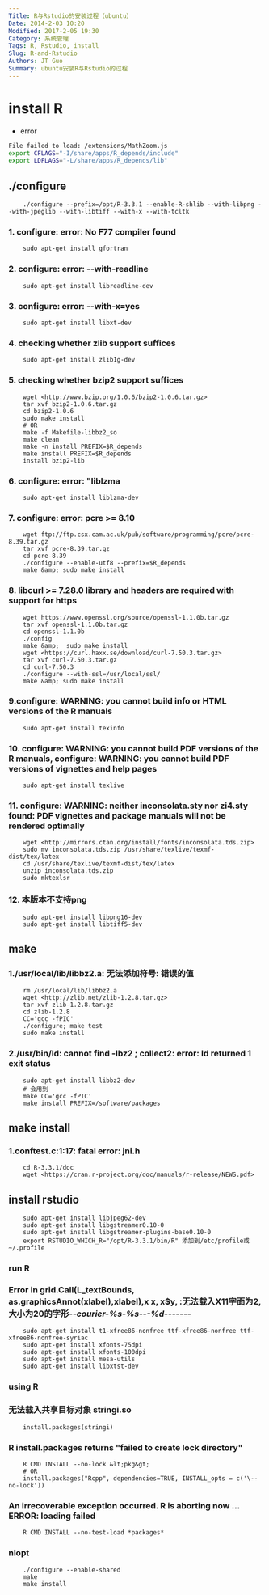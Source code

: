 ```yaml
---
Title: R与Rstudio的安装过程（ubuntu）
Date: 2014-2-03 10:20
Modified: 2017-2-05 19:30
Category: 系统管理
Tags: R, Rstudio, install
Slug: R-and-Rstudio
Authors: JT Guo
Summary: ubuntu安装R与Rstudio的过程
---
```

# install R

+ error

```bash
File failed to load: /extensions/MathZoom.js
export CFLAGS="-I/share/apps/R_depends/include"
export LDFLAGS="-L/share/apps/R_depends/lib"
```

<!--more-->

## ./configure

```shell
    ./configure --prefix=/opt/R-3.3.1 --enable-R-shlib --with-libpng --with-jpeglib --with-libtiff --with-x --with-tcltk
```

### 1. configure: error: No F77 compiler found

```shell
    sudo apt-get install gfortran
```

### 2. configure: error: --with-readline

```shell
    sudo apt-get install libreadline-dev
```

### 3. configure: error: --with-x=yes

```shell
    sudo apt-get install libxt-dev
```

### 4. checking whether zlib support suffices

```shell
    sudo apt-get install zlib1g-dev
```

### 5. checking whether bzip2 support suffices

```shell
    wget <http://www.bzip.org/1.0.6/bzip2-1.0.6.tar.gz>
    tar xvf bzip2-1.0.6.tar.gz
    cd bzip2-1.0.6
    sudo make install
    # OR
    make -f Makefile-libbz2_so
    make clean
    make -n install PREFIX=$R_depends
    make install PREFIX=$R_depends
    install bzip2-lib
```

### 6. configure: error: "liblzma

```shell
    sudo apt-get install liblzma-dev
```

### 7. configure: error: pcre &gt;= 8.10

```shell
    wget ftp://ftp.csx.cam.ac.uk/pub/software/programming/pcre/pcre-8.39.tar.gz
    tar xvf pcre-8.39.tar.gz
    cd pcre-8.39
    ./configure --enable-utf8 --prefix=$R_depends
    make &amp; sudo make install
```

### 8. libcurl &gt;= 7.28.0 library and headers are required with support for https

```shell
    wget https://www.openssl.org/source/openssl-1.1.0b.tar.gz
    tar xvf openssl-1.1.0b.tar.gz
    cd openssl-1.1.0b
    ./config
    make &amp;  sudo make install
    wget <https://curl.haxx.se/download/curl-7.50.3.tar.gz>
    tar xvf curl-7.50.3.tar.gz
    cd curl-7.50.3
    ./configure --with-ssl=/usr/local/ssl/
    make &amp; sudo make install
```

### 9.configure: WARNING: you cannot build info or HTML versions of the R manuals

```shell
    sudo apt-get install texinfo
```

### 10. configure: WARNING: you cannot build PDF versions of the R manuals, configure: WARNING: you cannot build PDF versions of vignettes and help pages

```shell
    sudo apt-get install texlive
```

### 11. configure: WARNING: neither inconsolata.sty nor zi4.sty found: PDF vignettes and package manuals will not be rendered optimally

```shell
    wget <http://mirrors.ctan.org/install/fonts/inconsolata.tds.zip>
    sudo mv inconsolata.tds.zip /usr/share/texlive/texmf-dist/tex/latex
    cd /usr/share/texlive/texmf-dist/tex/latex
    unzip inconsolata.tds.zip
    sudo mktexlsr
```

### 12. 本版本不支持png

```shell
    sudo apt-get install libpng16-dev
    sudo apt-get install libtiff5-dev
```

## make

### 1./usr/local/lib/libbz2.a: 无法添加符号: 错误的值

```shell
    rm /usr/local/lib/libbz2.a
    wget <http://zlib.net/zlib-1.2.8.tar.gz>
    tar xvf zlib-1.2.8.tar.gz
    cd zlib-1.2.8
    CC='gcc -fPIC'
    ./configure; make test
    sudo make install
```

### 2./usr/bin/ld: cannot find -lbz2 ;  collect2: error: ld returned 1 exit status

```shell
    sudo apt-get install libbz2-dev
    # 会用到
    make CC='gcc -fPIC'
    make install PREFIX=/software/packages
```

## make install

### 1.conftest.c:1:17: fatal error: jni.h

```shell
    cd R-3.3.1/doc
    wget <https://cran.r-project.org/doc/manuals/r-release/NEWS.pdf>
```

## install rstudio

```shell
    sudo apt-get install libjpeg62-dev
    sudo apt-get install libgstreamer0.10-0
    sudo apt-get install libgstreamer-plugins-base0.10-0
    export RSTUDIO_WHICH_R="/opt/R-3.3.1/bin/R" 添加到/etc/profile或~/.profile
```

### run R

### Error in grid.Call(L_textBounds, as.graphicsAnnot(xlabel),xlabel),x x, x$y, :无法载入X11字面为2,大小为20的字形-*-courier-%s-%s-*-*-%d-*-*-*-*-*-*-*

```shell
    sudo apt-get install t1-xfree86-nonfree ttf-xfree86-nonfree ttf-xfree86-nonfree-syriac
    sudo apt-get install xfonts-75dpi
    sudo apt-get install xfonts-100dpi
    sudo apt-get install mesa-utils
    sudo apt-get install libxtst-dev
```

### using R

### 无法载入共享目标对象 stringi.so

```shell
    install.packages(stringi)
```

### R install.packages returns "failed to create lock directory"

```shell
    R CMD INSTALL --no-lock &lt;pkg&gt;
    # OR
    install.packages("Rcpp", dependencies=TRUE, INSTALL_opts = c('\--no-lock'))
```

### An irrecoverable exception occurred. R is aborting now ... ERROR: loading failed

```shell
    R CMD INSTALL --no-test-load *packages*
```

### nlopt

```shell
    ./configure --enable-shared
    make
    make install
```